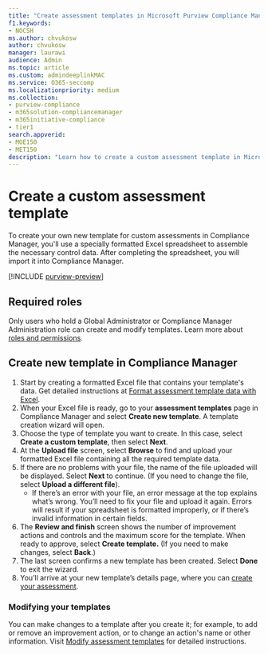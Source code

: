 ```yaml
---
title: "Create assessment templates in Microsoft Purview Compliance Manager"
f1.keywords:
- NOCSH
ms.author: chvukosw
author: chvukosw
manager: laurawi
audience: Admin
ms.topic: article
ms.custom: admindeeplinkMAC
ms.service: O365-seccomp
ms.localizationpriority: medium
ms.collection: 
- purview-compliance
- m365solution-compliancemanager
- m365initiative-compliance
- tier1
search.appverid: 
- MOE150
- MET150
description: "Learn how to create a custom assessment template in Microsoft Purview Compliance Manager using a formatted Excel file."
---
```


# Create a custom assessment template

To create your own new template for custom assessments in Compliance Manager, you'll use a specially formatted Excel spreadsheet to assemble the necessary control data. After completing the spreadsheet, you will import it into Compliance Manager.

[!INCLUDE [purview-preview](../includes/purview-preview.md)]

## Required roles

Only users who hold a Global Administrator or Compliance Manager Administration role can create and modify templates. Learn more about [roles and permissions](compliance-manager-setup.md#set-user-permissions-and-assign-roles).

## Create new template in Compliance Manager

1. Start by creating a formatted Excel file that contains your template's data. Get detailed instructions at [Format assessment template data with Excel](compliance-manager-templates-format-excel.md).
1. When your Excel file is ready, go to your **assessment templates** page in Compliance Manager and select **Create new template**. A template creation wizard will open.
1. Choose the type of template you want to create. In this case, select **Create a custom template**, then select **Next**.
1. At the **Upload file** screen, select **Browse** to find and upload your formatted Excel file containing all the required template data.
1. If there are no problems with your file, the name of the file uploaded will be displayed. Select **Next** to continue. (If you need to change the file, select **Upload a different file**).
    - If there’s an error with your file, an error message at the top explains what’s wrong. You’ll need to fix your file and upload it again. Errors will result if your spreadsheet is formatted improperly, or if there’s invalid information in certain fields.
1. The **Review and finish** screen shows the number of improvement actions and controls and the maximum score for the template. When ready to approve, select **Create template.** (If you need to make changes, select **Back**.)
1. The last screen confirms a new template has been created. Select **Done** to exit the wizard.
1. You’ll arrive at your new template’s details page, where you can [create your assessment](compliance-manager-assessments.md#create-assessments).

### Modifying your templates

You can make changes to a template after you create it; for example, to add or remove an improvement action, or to change an action's name or other information. Visit [Modify assessment templates](compliance-manager-templates-modify.md) for detailed instructions.
